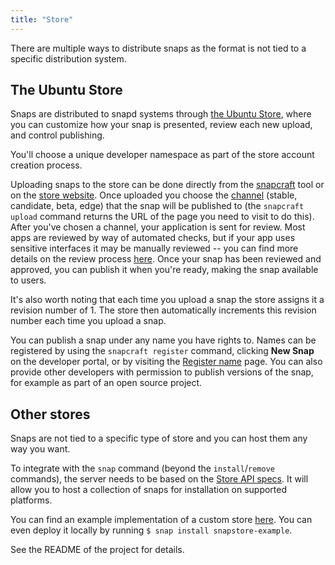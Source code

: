 ```yaml
---
title: "Store"
---
```



There are multiple ways to distribute snaps as the format is not tied to a specific distribution system.

## The Ubuntu Store

Snaps are distributed to snapd systems through [the Ubuntu Store](https://myapps.developer.ubuntu.com/dev/click-apps/ "Ubuntu store"), where you can customize how your snap is presented, review each new upload, and control publishing.

You'll choose a unique developer namespace as part of the store account creation process. 

Uploading snaps to the store can be done directly from the [snapcraft](/docs/build/publish "snapcraft upload") tool or on the [store website](https://myapps.developer.ubuntu.com/dev/click-apps/ "Ubuntu store"). Once uploaded you choose the [channel](/docs/usage/channel "channels") (stable, candidate, beta, edge) that the snap will be published to (the `snapcraft upload` command returns the URL of the page you need to visit to do this). After you've chosen a channel, your application is sent for review. Most apps are reviewed by way of automated checks, but if your app uses sensitive interfaces it may be manually reviewed -- you can find more details on the review process [here](https://developer.ubuntu.com/en/publish/application-states/). Once your snap has been reviewed and approved, you can publish it when you're ready, making the snap available to users.

It's also worth noting that each time you upload a snap the store assigns it a revision number of 1. The store then automatically increments this revision number each time you upload a snap.

You can publish a snap under any name you have rights to. Names can be registered by using the `snapcraft register` command, clicking **New Snap** on the developer portal, or by visiting the [Register name](https://myapps.developer.ubuntu.com/dev/click-apps/register-name/ "register name") page. You can also provide other developers with permission to publish versions of the snap, for example as part of an open source project.

## Other stores

Snaps are not tied to a specific type of store and you can host them any way you want.

To integrate with the `snap` command (beyond the `install`/`remove` commands), the server needs to be based on the [Store API specs](https://wiki.ubuntu.com/AppStore/Interfaces/ClickPackageIndex). It will allow you to host a collection of snaps for installation on supported platforms.

You can find an example implementation of a custom store [here](https://github.com/noise/snapstore/). You can even deploy it locally by running `$ snap install snapstore-example`.

See the README of the project for details.


